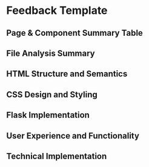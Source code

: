 # Feedback Template

## Page & Component Summary Table

## File Analysis Summary

## HTML Structure and Semantics

## CSS Design and Styling

## Flask Implementation

## User Experience and Functionality

## Technical Implementation
